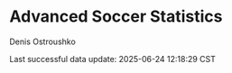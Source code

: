 # Advanced Soccer Statistics
Denis Ostroushko

<!-- gfm -->

Last successful data update: 2025-06-24 12:18:29 CST
